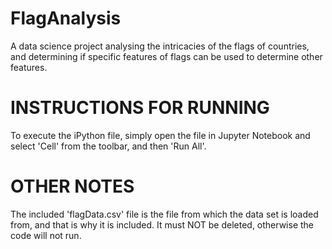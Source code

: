 # FlagAnalysis
A data science project analysing the intricacies of the flags of countries, and determining if specific features of flags can be used to determine other features.

# INSTRUCTIONS FOR RUNNING
To execute the iPython file, simply open the file in Jupyter Notebook and select 'Cell' from the toolbar, and then 'Run All'.

# OTHER NOTES
The included 'flagData.csv' file is the file from which the data set is loaded from, and that is why it is included. It must NOT be deleted, otherwise the code will not run.
